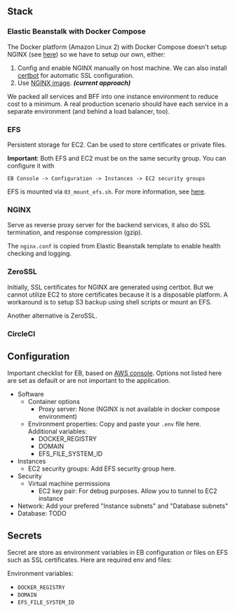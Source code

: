 ## Stack

### Elastic Beanstalk with Docker Compose

The Docker platform (Amazon Linux 2) with Docker Compose doesn't setup NGINX (see [here](<(https://docs.aws.amazon.com/elasticbeanstalk/latest/dg/command-options-specific.html#command-options-docker)>)) so we have to setup our own, either:

1. Config and enable NGINX manually on host machine. We can also install [certbot](https://certbot.eff.org) for automatic SSL configuration.
2. Use [NGINX image](https://hub.docker.com/_/nginx). **_(current approach)_**

We packed all services and BFF into one instance environment to reduce cost to a minimum. A real production scenario should have each service in a separate environment (and behind a load balancer, too).

### EFS

Persistent storage for EC2. Can be used to store certificates or private files.

**Important**: Both EFS and EC2 must be on the same security group. You can configure it with

    EB Console -> Configuration -> Instances -> EC2 security groups

EFS is mounted via `03_mount_efs.sh`. For more information, see [here](https://docs.aws.amazon.com/elasticbeanstalk/latest/dg/services-efs.html#services-efs-configs).

### NGINX

Serve as reverse proxy server for the backend services, it also do SSL termination, and response compression (gzip).

The `nginx.conf` is copied from Elastic Beanstalk template to enable health checking and logging.

### ZeroSSL

Initially, SSL certificates for NGINX are generated using certbot. But we cannot utilize EC2 to store certificates because it is a disposable platform. A workaround is to setup S3 backup using shell scripts or mount an EFS.

Another alternative is ZeroSSL.

### CircleCI

## Configuration

Important checklist for EB, based on [AWS console](https://ap-southeast-1.console.aws.amazon.com/elasticbeanstalk/home). Options not listed here are set as default or are not important to the application.

- Software
  - Container options
    - Proxy server: None (NGINX is not available in docker compose environment)
  - Environment properties: Copy and paste your `.env` file here. Additional variables:
    - DOCKER_REGISTRY
    - DOMAIN
    - EFS_FILE_SYSTEM_ID
- Instances
  - EC2 security groups: Add EFS security group here.
- Security
  - Virtual machine permissions
    - EC2 key pair: For debug purposes. Allow you to tunnel to EC2 instance
- Network: Add your prefered "Instance subnets" and "Database subnets"
- Database: TODO

## Secrets

Secret are store as environment variables in EB configuration or files on EFS such as SSL certificates. Here are required env and files:

Environment variables:
- `DOCKER_REGISTRY`
- `DOMAIN`
- `EFS_FILE_SYSTEM_ID`
